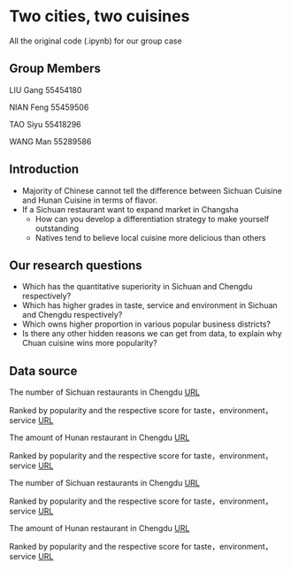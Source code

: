 # Two cities, two cuisines
All the original code (.ipynb) for our group case
## Group Members

LIU Gang    	55454180

NIAN Feng    	55459506

TAO Siyu 		  55418296

WANG Man 		  55289586

## Introduction
- Majority of Chinese cannot tell the difference between Sichuan Cuisine and Hunan Cuisine in terms of flavor.
- If a Sichuan restaurant want to expand market in Changsha
  - How can you develop a differentiation strategy to make yourself outstanding
  - Natives tend to believe local cuisine more delicious than others

## Our research questions
- Which has the quantitative superiority in Sichuan and Chengdu respectively?
- Which has higher grades in taste, service and environment in Sichuan and Chengdu respectively?
- Which owns higher proportion in various popular business districts?
- Is there any other hidden reasons we can get from data, to explain why Chuan cuisine wins more popularity?

## Data source
The number of Sichuan restaurants in Chengdu [URL](https://www.dianping.com/search/keyword/8/0_川菜)

Ranked by popularity and the respective score for taste，environment，service [URL](http://www.dianping.com/search/keyword/8/10_川菜/o2p1)

The amount of Hunan restaurant in Chengdu [URL](https://www.dianping.com/search/keyword/8/0_湘菜)

Ranked by popularity and the respective score for taste，environment，service [URL](http://www.dianping.com/search/keyword/8/10_湘菜/o2p1)

The number of Sichuan restaurants in Chengdu [URL](https://www.dianping.com/search/keyword/8/0_川菜)

Ranked by popularity and the respective score for taste，environment，service [URL](http://www.dianping.com/search/keyword/8/10_川菜/o2p1)

The amount of Hunan restaurant in Chengdu [URL](https://www.dianping.com/search/keyword/8/0_湘菜)

Ranked by popularity and the respective score for taste，environment，service [URL](http://www.dianping.com/search/keyword/8/10_湘菜/o2p1)
